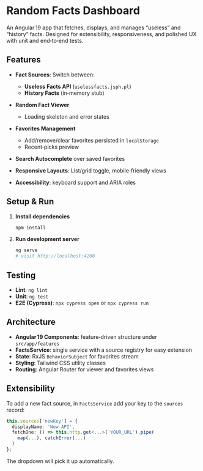 # Random Facts Dashboard

An Angular 19 app that fetches, displays, and manages “useless” and “history” facts. Designed for extensibility, responsiveness, and polished UX with unit and end‑to‑end tests.

## Features

* **Fact Sources**: Switch between:

  * **Useless Facts API** (`uselessfacts.jsph.pl`)
  * **History Facts** (in‑memory stub)
* **Random Fact Viewer**

  * Loading skeleton and error states
* **Favorites Management**

  * Add/remove/clear favorites persisted in `localStorage`
  * Recent‑picks preview
* **Search Autocomplete** over saved favorites
* **Responsive Layouts**: List/grid toggle, mobile‑friendly views
* **Accessibility**: keyboard support and ARIA roles

## Setup & Run

1. **Install dependencies**

   ```bash
   npm install
   ```
2. **Run development server**

   ```bash
   ng serve
   # visit http://localhost:4200
   ```

## Testing

* **Lint**: `ng lint`
* **Unit**: `ng test`
* **E2E (Cypress)**: `npx cypress open` or `npx cypress run`

## Architecture

* **Angular 19 Components**: feature‑driven structure under `src/app/features`
* **FactsService**: single service with a source registry for easy extension
* **State**: RxJS `BehaviorSubject` for favorites stream
* **Styling**: Tailwind CSS utility classes
* **Routing**: Angular Router for viewer and favorites views

## Extensibility

To add a new fact source, in `FactsService` add your key to the `sources` record:

```ts
this.sources['newKey'] = {
  displayName: 'New API',
  fetchOne: () => this.http.get<...>('YOUR_URL').pipe(
    map(...), catchError(...)
  )
};
```

The dropdown will pick it up automatically.

